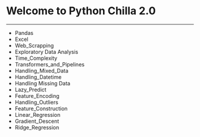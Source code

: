 # Welcome to Python Chilla 2.0
---
* Pandas
* Excel
* Web_Scrapping
* Exploratory Data Analysis
* Time_Complexity
* Transformers_and_Pipelines
* Handling_Mixed_Data
* Handling_Datetime
* Handling Missing Data
* Lazy_Predict
* Feature_Encoding
* Handling_Outliers
* Feature_Construction
* Linear_Regression
* Gradient_Descent
* Ridge_Regression
